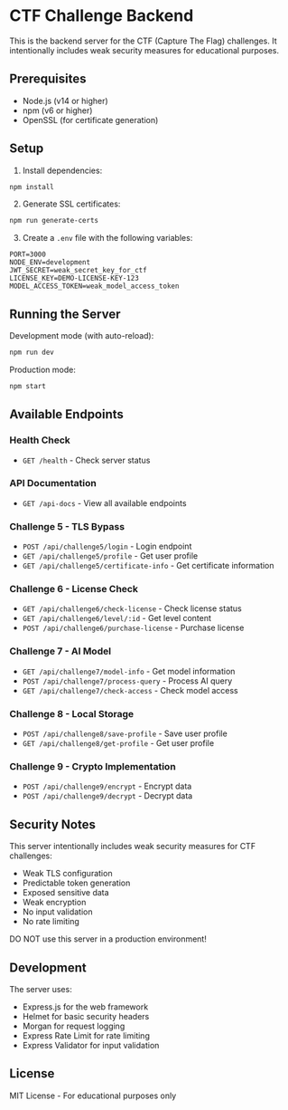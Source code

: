 # CTF Challenge Backend

This is the backend server for the CTF (Capture The Flag) challenges. It intentionally includes weak security measures for educational purposes.

## Prerequisites

- Node.js (v14 or higher)
- npm (v6 or higher)
- OpenSSL (for certificate generation)

## Setup

1. Install dependencies:

```bash
npm install
```

2. Generate SSL certificates:

```bash
npm run generate-certs
```

3. Create a `.env` file with the following variables:

```
PORT=3000
NODE_ENV=development
JWT_SECRET=weak_secret_key_for_ctf
LICENSE_KEY=DEMO-LICENSE-KEY-123
MODEL_ACCESS_TOKEN=weak_model_access_token
```

## Running the Server

Development mode (with auto-reload):

```bash
npm run dev
```

Production mode:

```bash
npm start
```

## Available Endpoints

### Health Check

- `GET /health` - Check server status

### API Documentation

- `GET /api-docs` - View all available endpoints

### Challenge 5 - TLS Bypass

- `POST /api/challenge5/login` - Login endpoint
- `GET /api/challenge5/profile` - Get user profile
- `GET /api/challenge5/certificate-info` - Get certificate information

### Challenge 6 - License Check

- `GET /api/challenge6/check-license` - Check license status
- `GET /api/challenge6/level/:id` - Get level content
- `POST /api/challenge6/purchase-license` - Purchase license

### Challenge 7 - AI Model

- `GET /api/challenge7/model-info` - Get model information
- `POST /api/challenge7/process-query` - Process AI query
- `GET /api/challenge7/check-access` - Check model access

### Challenge 8 - Local Storage

- `POST /api/challenge8/save-profile` - Save user profile
- `GET /api/challenge8/get-profile` - Get user profile

### Challenge 9 - Crypto Implementation

- `POST /api/challenge9/encrypt` - Encrypt data
- `POST /api/challenge9/decrypt` - Decrypt data

## Security Notes

This server intentionally includes weak security measures for CTF challenges:

- Weak TLS configuration
- Predictable token generation
- Exposed sensitive data
- Weak encryption
- No input validation
- No rate limiting

DO NOT use this server in a production environment!

## Development

The server uses:

- Express.js for the web framework
- Helmet for basic security headers
- Morgan for request logging
- Express Rate Limit for rate limiting
- Express Validator for input validation

## License

MIT License - For educational purposes only
